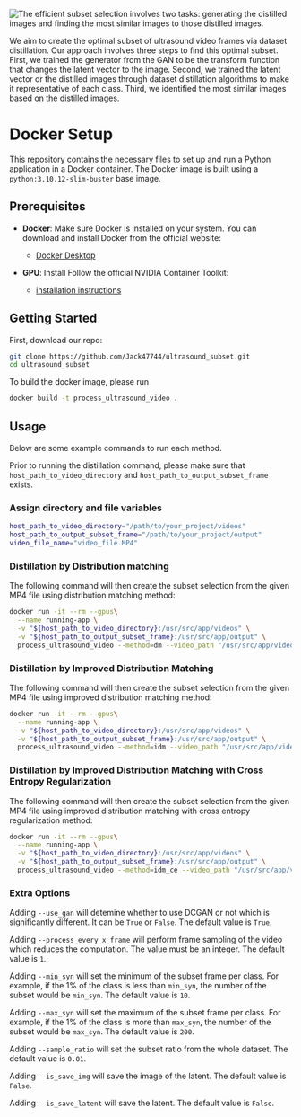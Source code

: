 ![The efficient subset selection involves two tasks: generating the distilled images and finding the most similar images to those distilled images.](resources/Dissertation%20Fig.png)

We aim to create the optimal subset of ultrasound video frames via dataset distillation. Our approach involves three steps to find this optimal subset. First, we trained the generator from the GAN to be the transform function that changes the latent vector to the image. Second, we trained the latent vector or the distilled images through dataset distillation algorithms to make it representative of each class. Third, we identified the most similar images based on the distilled images. 

# Docker Setup

This repository contains the necessary files to set up and run a Python application in a Docker container. The Docker image is built using a `python:3.10.12-slim-buster` base image.

## Prerequisites

- **Docker**: Make sure Docker is installed on your system. You can download and install Docker from the official website:
  - [Docker Desktop](https://www.docker.com/products/docker-desktop/)

- **GPU**: Install Follow the official NVIDIA Container Toolkit:
  - [installation instructions](https://docs.nvidia.com/datacenter/cloud-native/container-toolkit/latest/install-guide.html)



## Getting Started

First, download our repo:
```bash
git clone https://github.com/Jack47744/ultrasound_subset.git
cd ultrasound_subset
```

To build the docker image, please run

```bash
docker build -t process_ultrasound_video .
```

## Usage
Below are some example commands to run each method.

Prior to running the distillation command, please make sure that ```host_path_to_video_directory``` and ```host_path_to_output_subset_frame``` exists.

### Assign directory and file variables
```bash
host_path_to_video_directory="/path/to/your_project/videos"
host_path_to_output_subset_frame="/path/to/your_project/output"
video_file_name="video_file.MP4"
```

### Distillation by Distribution matching
The following command will then create the subset selection from the given MP4 file using distribution matching method:
```bash
docker run -it --rm --gpus\
  --name running-app \
  -v "${host_path_to_video_directory}:/usr/src/app/videos" \
  -v "${host_path_to_output_subset_frame}:/usr/src/app/output" \
  process_ultrasound_video --method=dm --video_path "/usr/src/app/videos/${video_file_name}" --output_path "/usr/src/app/output" 
```

### Distillation by Improved Distribution Matching
The following command will then create the subset selection from the given MP4 file using improved distribution matching method:
```bash
docker run -it --rm --gpus\
  --name running-app \
  -v "${host_path_to_video_directory}:/usr/src/app/videos" \
  -v "${host_path_to_output_subset_frame}:/usr/src/app/output" \
  process_ultrasound_video --method=idm --video_path "/usr/src/app/videos/${video_file_name}" --output_path "/usr/src/app/output" 
```

### Distillation by Improved Distribution Matching with Cross Entropy Regularization
The following command will then create the subset selection from the given MP4 file using improved distribution matching with cross entropy regularization method:
```bash
docker run -it --rm --gpus\
  --name running-app \
  -v "${host_path_to_video_directory}:/usr/src/app/videos" \
  -v "${host_path_to_output_subset_frame}:/usr/src/app/output" \
  process_ultrasound_video --method=idm_ce --video_path "/usr/src/app/videos/${video_file_name}" --output_path "/usr/src/app/output" 
```

### Extra Options
Adding ```--use_gan``` will detemine whether to use DCGAN or not which is significantly different. It can be ```True``` or ```False```. The default value is ```True```.

Adding ```--process_every_x_frame``` will perform frame sampling of the video which reduces the computation. The value must be an integer. The default value is ```1```.

Adding ```--min_syn``` will set the minimum of the subset frame per class. For example, if the 1% of the class is less than ```min_syn```, the number of the subset would be ```min_syn```. The default value is  ```10```.

Adding ```--max_syn``` will set the maximum of the subset frame per class. For example, if the 1% of the class is more than ```max_syn```, the number of the subset would be ```max_syn```. The default value is  ```200```.

Adding ```--sample_ratio``` will set the subset ratio from the whole dataset. The default value is  ```0.01```.

Adding ```--is_save_img``` will save the image of the latent. The default value is  ```False```.

Adding ```--is_save_latent``` will save the latent. The default value is  ```False```.

